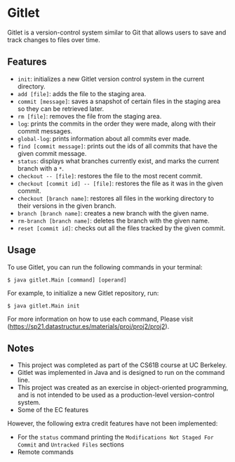 # Gitlet

Gitlet is a version-control system similar to Git that allows users to save and track changes to files over time.

## Features

-   `init`: initializes a new Gitlet version control system in the current directory.
-   `add [file]`: adds the file to the staging area.
-   `commit [message]`: saves a snapshot of certain files in the staging area so they can be retrieved later.
-   `rm [file]`: removes the file from the staging area.
-   `log`: prints the commits in the order they were made, along with their commit messages.
-   `global-log`: prints information about all commits ever made.
-   `find [commit message]`: prints out the ids of all commits that have the given commit message.
-   `status`: displays what branches currently exist, and marks the current branch with a `*`.
-   `checkout -- [file]`: restores the file to the most recent commit.
-   `checkout [commit id] -- [file]`: restores the file as it was in the given commit.
-   `checkout [branch name]`: restores all files in the working directory to their versions in the given branch.
-   `branch [branch name]`: creates a new branch with the given name.
-   `rm-branch [branch name]`: deletes the branch with the given name.
-   `reset [commit id]`: checks out all the files tracked by the given commit.

## Usage

To use Gitlet, you can run the following commands in your terminal:

`$ java gitlet.Main [command] [operand]` 

For example, to initialize a new Gitlet repository, run:

`$ java gitlet.Main init` 

For more information on how to use each command, Please visit (https://sp21.datastructur.es/materials/proj/proj2/proj2).

## Notes

-   This project was completed as part of the CS61B course at UC Berkeley.
-   Gitlet was implemented in Java and is designed to run on the command line.
-   This project was created as an exercise in object-oriented programming, and is not intended to be used as a production-level version-control system.
-  Some of the EC features 

However, the following extra credit features have not been implemented:
-   For the `status` command printing the `Modifications Not Staged For Commit` and `Untracked Files` sections
-   Remote commands
